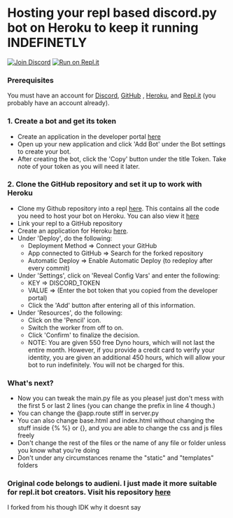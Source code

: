 # Hosting your repl based discord.py bot on Heroku to keep it running **INDEFINETLY**
[![Join Discord](https://discordapp.com/api/guilds/745448868040409148/widget.png?style=shield)](https://discord.gg/6GPjN8C)
[![Run on Repl.it](https://repl.it/badge/github/syntax-corp/discordpy-replit-heroku)](https://repl.it/github/syntax-corp/discordpy-replit-heroku)

### Prerequisites
You must have an account for [Discord](https://discord.com/register), [GitHub](https://github.com/join) , [Heroku](https://signup.heroku.com/), and [Repl.it](https://repl.it/signup) (you probably have an account already).

### 1. Create a bot and get its token
* Create an application in the developer portal [here](https://discordapp.com/developers/applications/)
* Open up your new application and click 'Add Bot' under the Bot settings to create your bot.
* After creating the bot, click the 'Copy' button under the title Token. Take note of your token as you will need it later.

### 2. Clone the GitHub repository and set it up to work with Heroku
* Clone my Github repository into a repl [here](https://repl.it/github/syntax-corp/discordpy-replit-heroku). This contains all the code you need to host your bot on Heroku. You can also view it [here](https://github.com/syntax-corp/discordpy-replit-heroku)
* Link your repl to a GitHub repository
* Create an application for Heroku [here](https://dashboard.heroku.com/new-app).
* Under 'Deploy', do the following:
  * Deployment Method => Connect your GitHub
  * App connected to GitHub => Search for the forked repository
  * Automatic Deploy => Enable Automatic Deploy (to redeploy after every commit)
* Under 'Settings', click on 'Reveal Config Vars' and enter the following:
  * KEY => DISCORD_TOKEN
  * VALUE => (Enter the bot token that you copied from the developer portal)
  * Click the 'Add' button after entering all of this information.
* Under 'Resources', do the following:
  * Click on the 'Pencil' icon.
  * Switch the worker from off to on.
  * Click 'Confirm' to finalize the decision.
  * NOTE: You are given 550 free Dyno hours, which will not last the entire month. However, if you provide a credit card to verify your identity, you are given an additional 450 hours, which will allow your bot to run indefinitely. You will not be charged for this.

### What's next?
* Now you can tweak the main.py file as you please! just don't mess with the first 5 or last 2 lines (you can change the prefix in line 4 though.)
* You can change the @app.route stiff in server.py
* You can also change base.html and index.html without changing the stuff inside {% %} or {}, and you are able to change the css and js files freely
* Don't change the rest of the files or the name of any file or folder unless you know what you're doing
* Don't under any circumstances rename the "static" and "templates" folders

### Original code belongs to audieni. I just made it more suitable for repl.it bot creators. Visit his repository [here](https://github.com/audieni/discord-py-heroku)
I forked from his though IDK why it doesnt say
